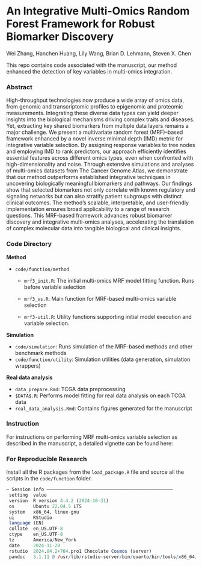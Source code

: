 # An Integrative Multi-Omics Random Forest Framework for Robust Biomarker Discovery

Wei Zhang, Hanchen Huang, Lily Wang, Brian D. Lehmann, Steven X. Chen

This repo contains code associated with the manuscript, our method enhanced the detection of key variables in multi-omics integration.

### Abstract

High-throughput technologies now produce a wide array of omics data, from genomic and transcriptomic profiles to epigenomic and proteomic measurements. Integrating these diverse data types can yield deeper insights into the biological mechanisms driving complex traits and diseases. Yet, extracting key shared biomarkers from multiple data layers remains a major challenge. We present a multivariate random forest (MRF)–based framework enhanced by a novel inverse minimal depth (IMD) metric for integrative variable selection. By assigning response variables to tree nodes and employing IMD to rank predictors, our approach efficiently identifies essential features across different omics types, even when confronted with high-dimensionality and noise. Through extensive simulations and analyses of multi-omics datasets from The Cancer Genome Atlas, we demonstrate that our method outperforms established integrative techniques in uncovering biologically meaningful biomarkers and pathways. Our findings show that selected biomarkers not only correlate with known regulatory and signaling networks but can also stratify patient subgroups with distinct clinical outcomes. The method’s scalable, interpretable, and user-friendly implementation ensures broad applicability to a range of research questions. This MRF-based framework advances robust biomarker discovery and integrative multi-omics analyses, accelerating the translation of complex molecular data into tangible biological and clinical insights. 

### Code Directory

**Method**

- `code/function/method`

  - `mrf3_init.R`: The initial multi-omics MRF model fitting function. Runs before variable selection 

  - `mrf3_vs.R`: Main function for MRF-based multi-omics variable selection
  - `mrf3-util.R`: Utility functions supporting initial model execution and variable selection.

**Simulation**

- `code/simulation`: Runs simulation of the MRF-based methods and other benchmark methods
- `code/function/utility`: Simulation utilities (data generation, simulation wrappers)

**Real data analysis**

- `data_prepare.Rmd`: TCGA data preprocessing
- `$DATA$.R`: Performs model fitting for real data analysis on each TCGA data
- `real_data_analysis.Rmd`: Contains figures generated for the manuscript

### Instruction

For instructions on performing MRF multi-omics variable selection as described in the manuscript, a detailed vignette can be found here:


### For Reproducible Research

Install all the R packages from the `load_package.R` file and source all the scripts in the `code/function` folder.

```R
─ Session info ───────────────────────────────────────────────
 setting  value
 version  R version 4.4.2 (2024-10-31)
 os       Ubuntu 22.04.5 LTS
 system   x86_64, linux-gnu
 ui       RStudio
 language (EN)
 collate  en_US.UTF-8
 ctype    en_US.UTF-8
 tz       America/New_York
 date     2024-11-20
 rstudio  2024.04.2+764.pro1 Chocolate Cosmos (server)
 pandoc   3.1.11 @ /usr/lib/rstudio-server/bin/quarto/bin/tools/x86_64/ (via rmarkdown)
```
